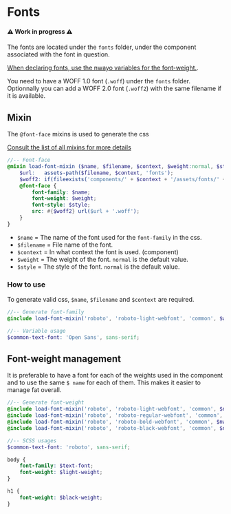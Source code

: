 # Fonts

#### ⚠️ Work in progress ⚠️
####

The fonts are located under the `fonts` folder, under the component associated with the font in question.

[When declaring fonts, use the nwayo variables for the font-weight.](../../packages/toolbox/styles/_variables.scss).

You need to have a WOFF 1.0 font (`.woff`) under the `fonts` folder. Optionnally you can add a WOFF 2.0 font (`.woff2`) with the same filename if it is available.


## Mixin
The `@font-face` mixins is used to generate the css

[Consult the list of all mixins for more details](configurations/mixins.md)

```scss
//-- Font-face
@mixin load-font-mixin ($name, $filename, $context, $weight:normal, $style:normal) {
	$url:   assets-path($filename, $context, 'fonts');
	$woff2: if(fileexists('components/' + $context + '/assets/fonts/' + $filename + '.woff2'), url($url + '.woff2') format('woff2') + ',', '');
	@font-face {
		font-family: $name;
		font-weight: $weight;
		font-style: $style;
		src: #{$woff2} url($url + '.woff');
	}
}
```
- `$name` = The name of the font used for the `font-family` in the css.
- `$filename` = File name of the font.
- `$context` = In what context the font is used. (component)
- `$weight` = The weight of the font. `normal` is the default value.
- `$style` = The style of the font. `normal` is the default value.

### How to use
To generate valid css, `$name`, `$filename` and `$context` are required.
```scss
//-- Generate font-family
@include load-font-mixin('roboto', 'roboto-light-webfont', 'common', $weight:$light-weight);

//-- Variable usage
$common-text-font: 'Open Sans', sans-serif;
```

## Font-weight management
It is preferable to have a font for each of the weights used in the component and to use the same `$ name` for each of them. This makes it easier to manage fat overall.

```scss
//-- Generate font-weight
@include load-font-mixin('roboto', 'roboto-light-webfont', 'common', $nwayo-light-weight);
@include load-font-mixin('roboto', 'roboto-regular-webfont', 'common', $nwayo-normal-weight);
@include load-font-mixin('roboto', 'roboto-bold-webfont', 'common', $nwayo-bold-weight);
@include load-font-mixin('roboto', 'roboto-black-webfont', 'common', $nwayo-black-weight);

//-- SCSS usages
$common-text-font: 'roboto', sans-serif;

body {
	font-family: $text-font;
	font-weight: $light-weight;
}

h1 {
	font-weight: $black-weight;
}
```
